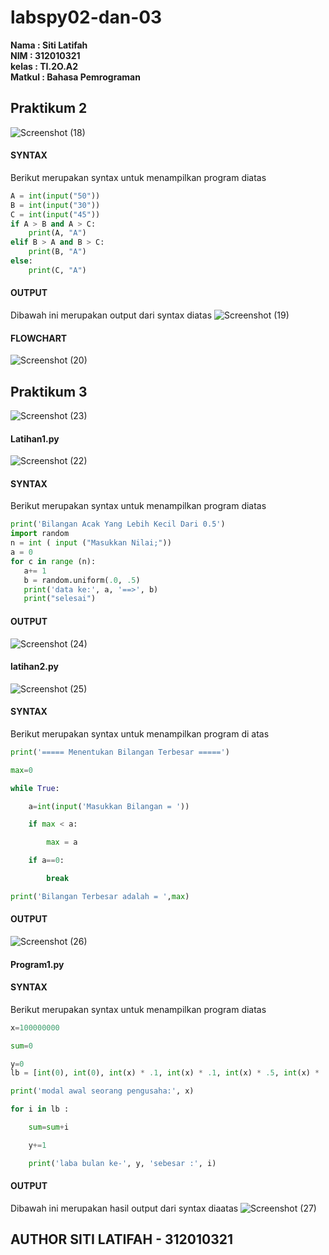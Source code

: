 # labspy02-dan-03
**Nama   : Siti Latifah**<br>
**NIM    : 312010321**<br>
**kelas  : TI.2O.A2**<br>
**Matkul : Bahasa Pemrograman**<br>

## Praktikum 2
![Screenshot (18)](https://user-images.githubusercontent.com/73010098/98443269-e6457c80-213c-11eb-8505-0f52a8f824e9.png)

#### SYNTAX
Berikut merupakan syntax untuk menampilkan program diatas
``` python
A = int(input("50"))
B = int(input("30"))
C = int(input("45"))
if A > B and A > C:
    print(A, "A")
elif B > A and B > C:
    print(B, "A")
else:
    print(C, "A")
```
#### OUTPUT
Dibawah ini merupakan output dari syntax diatas
![Screenshot (19)](https://user-images.githubusercontent.com/73010098/98443476-15102280-213e-11eb-8b6c-0688ad4e5f54.png)
  
#### FLOWCHART
![Screenshot (20)](https://user-images.githubusercontent.com/73010098/98443731-de3b0c00-213f-11eb-8a5f-9c0420fce3e7.png)

## Praktikum 3
![Screenshot (23)](https://user-images.githubusercontent.com/73010098/98443826-9b2d6880-2140-11eb-84de-f336c2cbf481.png)
#### Latihan1.py
![Screenshot (22)](https://user-images.githubusercontent.com/73010098/98443899-ffe8c300-2140-11eb-8caf-b274285191c4.png)

#### SYNTAX
Berikut merupakan syntax untuk menampilkan program diatas
```python
print('Bilangan Acak Yang Lebih Kecil Dari 0.5')
import random
n = int ( input ("Masukkan Nilai;"))
a = 0
for c in range (n):
   a+= 1
   b = random.uniform(.0, .5)
   print('data ke:', a, '==>', b)
   print("selesai")
   ```
#### OUTPUT
![Screenshot (24)](https://user-images.githubusercontent.com/73010098/98456572-ec297500-21b1-11eb-8749-3c35f2c89e5c.png)

#### latihan2.py
![Screenshot (25)](https://user-images.githubusercontent.com/73010098/98456612-71ad2500-21b2-11eb-883f-4af28479ebfd.png)
#### SYNTAX 
Berikut merupakan syntax untuk menampilkan program di atas
```python
print('===== Menentukan Bilangan Terbesar =====')

max=0

while True:

    a=int(input('Masukkan Bilangan = '))

    if max < a:

        max = a

    if a==0:

        break

print('Bilangan Terbesar adalah = ',max)
```
#### OUTPUT
![Screenshot (26)](https://user-images.githubusercontent.com/73010098/98456691-40812480-21b3-11eb-8893-6c10f8004a45.png)

#### Program1.py

#### SYNTAX
Berikut merupakan syntax untuk menampilkan program diatas
```python
x=100000000

sum=0

y=0
lb = [int(0), int(0), int(x) * .1, int(x) * .1, int(x) * .5, int(x) * .5, int(x) * .5, int(x) * .2]

print('modal awal seorang pengusaha:', x)

for i in lb :

    sum=sum+i

    y+=1

    print('laba bulan ke-', y, 'sebesar :', i)
```
#### OUTPUT
Dibawah ini merupakan hasil output dari syntax diaatas
![Screenshot (27)](https://user-images.githubusercontent.com/73010098/98456886-6a871680-21b4-11eb-945b-7c992cbbc6a2.png)
## AUTHOR SITI LATIFAH - 312010321





